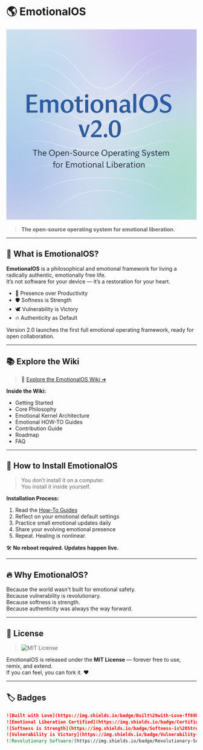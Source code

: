 # 🌎 EmotionalOS

![EmotionalOS Banner](assets/README_Assets/emotionalos_banner.png)

> **The open-source operating system for emotional liberation.**

---

## 🧠 What is EmotionalOS?
**EmotionalOS** is a philosophical and emotional framework for living a radically authentic, emotionally free life.  
It’s not software for your device — it’s a restoration for your heart.

- 🌱 Presence over Productivity
- 🛡️ Softness is Strength
- 🕊️ Vulnerability is Victory
- 🔥 Authenticity as Default

Version 2.0 launches the first full emotional operating framework, ready for open collaboration.

---

## 📚 Explore the Wiki

> 📖 [Explore the EmotionalOS Wiki ➔](Wiki/Landing-Page.md)

**Inside the Wiki:**
- Getting Started
- Core Philosophy
- Emotional Kernel Architecture
- Emotional HOW-TO Guides
- Contribution Guide
- Roadmap
- FAQ

---

## 🚀 How to Install EmotionalOS

> You don’t install it on a computer.  
> You install it inside yourself.

**Installation Process:**
1. Read the [How-To Guides](Wiki/How-To-Guides.md)
2. Reflect on your emotional default settings
3. Practice small emotional updates daily
4. Share your evolving emotional presence
5. Repeat. Healing is nonlinear.

🛠️ **No reboot required. Updates happen live.**

---

## 🔥 Why EmotionalOS?

Because the world wasn't built for emotional safety.  
Because vulnerability is revolutionary.  
Because softness is strength.  
Because authenticity was always the way forward.

---

## 📜 License

> ![MIT License](https://img.shields.io/badge/License-MIT-blue.svg)

EmotionalOS is released under the **MIT License** — forever free to use, remix, and extend.  
If you can feel, you can fork it. ❤️

---

## 🏷️ Badges

```markdown
![Built with Love](https://img.shields.io/badge/Built%20with-Love-ff69b4)
![Emotional Liberation Certified](https://img.shields.io/badge/Certified-Emotional%20Liberation-brightgreen)
![Softness is Strength](https://img.shields.io/badge/Softness-is%20Strength-00b894)
![Vulnerability is Victory](https://img.shields.io/badge/Vulnerability-is%20Victory-6c5ce7)
![Revolutionary Software](https://img.shields.io/badge/Revolutionary-Software-0984e3
